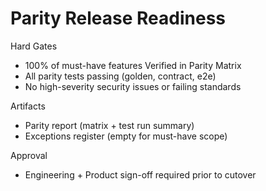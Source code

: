 # Parity Release Readiness

Hard Gates
- 100% of must-have features Verified in Parity Matrix
- All parity tests passing (golden, contract, e2e)
- No high-severity security issues or failing standards

Artifacts
- Parity report (matrix + test run summary)
- Exceptions register (empty for must-have scope)

Approval
- Engineering + Product sign-off required prior to cutover
